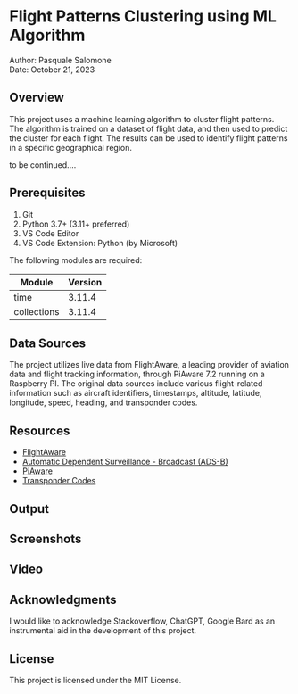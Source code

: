# Flight Patterns Clustering using ML Algorithm

Author: Pasquale Salomone
<br>
Date: October 21, 2023

## Overview

This project uses a machine learning algorithm to cluster flight patterns. The algorithm is trained on a dataset of flight data, and then used to predict the cluster for each flight. The results can be used to identify flight patterns in a specific geographical region.

to be continued....

## Prerequisites

1. Git
1. Python 3.7+ (3.11+ preferred)
1. VS Code Editor
1. VS Code Extension: Python (by Microsoft)

The following modules are required: 


| Module          | Version  |
|-----------------|----------|
| time            | 3.11.4   |
| collections     | 3.11.4   |


## Data Sources

The project utilizes live data from FlightAware, a leading provider of aviation data and flight tracking information, through PiAware 7.2 running on a Raspberry PI. The original data sources include various flight-related information such as aircraft identifiers, timestamps, altitude, latitude, longitude, speed, heading, and transponder codes.

## Resources

- [FlightAware](https://www.flightaware.com/)
- [Automatic Dependent Surveillance - Broadcast (ADS-B)](https://www.faa.gov/about/office_org/headquarters_offices/avs/offices/afx/afs/afs400/afs410/ads-b)
- [PiAware](https://blog.flightaware.com/piaware-7-release#:~:text=PiAware%207%20has%20several%20new,(SD%20Card%20Image%20only).)
- [Transponder Codes](https://code7700.com/transponder.htm)


## Output



## Screenshots


## Video




## Acknowledgments

I would like to acknowledge Stackoverflow, ChatGPT, Google Bard as an instrumental aid in the development of this project.

## License

This project is licensed under the MIT License.



